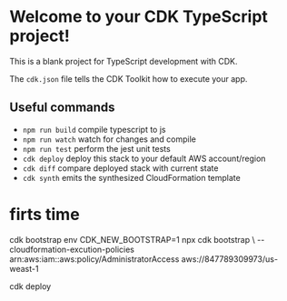 # Welcome to your CDK TypeScript project!

This is a blank project for TypeScript development with CDK.

The `cdk.json` file tells the CDK Toolkit how to execute your app.

## Useful commands

 * `npm run build`   compile typescript to js
 * `npm run watch`   watch for changes and compile
 * `npm run test`    perform the jest unit tests
 * `cdk deploy`      deploy this stack to your default AWS account/region
 * `cdk diff`        compare deployed stack with current state
 * `cdk synth`       emits the synthesized CloudFormation template


 # firts time

 cdk bootstrap
env CDK_NEW_BOOTSTRAP=1 npx cdk bootstrap \ --cloudformation-excution-policies arn:aws:iam::aws:policy/AdministratorAccess aws://847789309973/us-weast-1



 cdk deploy
